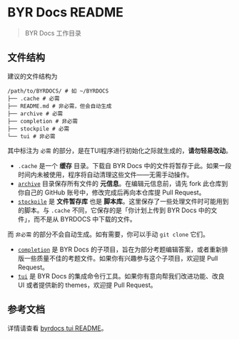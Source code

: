 # BYR Docs README

> BYR Docs 工作目录

## 文件结构

建议的文件结构为

```shell
/path/to/BYRDOCS/ # 如 ~/BYRDOCS
├── .cache # 必需
├── README.md # 非必需，但会自动生成
├── archive # 必需
├── completion # 非必需
├── stockpile # 必需
└── tui # 非必需
```

其中标注为 `必需` 的部分，是在TUI程序进行初始化之际就生成的，**请勿轻易改动**。

- `.cache` 是一个 **缓存** 目录。下载自 BYR Docs 中的文件将暂存于此。如果一段时间内未被使用，程序将自动清理这些文件——无需手动操作。
- [`archive`](https://github.com/byrdocs/byrdocs-archive) 目录保存所有文件的 **元信息**。在编辑元信息前，请先 fork 此仓库到你自己的 GitHub 账号中，修改完成后再向本仓库提 Pull Request。
- [`stockpile`](https://github.com/byrdocs/byrdocs-scripts) 是 **文件暂存库** 也是 **脚本库**。这里保存了一些处理文件时可能用到的脚本。与 `.cache` 不同，它保存的是「你计划上传到 BYR Docs 中的文件」，而不是从 BYRDOCS 中下载的文件。

而 `非必需` 的部分不会自动生成。如有需要，你可以手动 `git clone` 它们。

- [`completion`](https://github.com/byrdocs/byrdocs-completion) 是 BYR Docs 的子项目，旨在为部分考题编辑答案，或者重新排版一些质量不佳的考题文件。如果你有兴趣参与这个子项目，欢迎提 Pull Request。
- [`tui`](https://github.com/byrdocs/byrdocs-tui) 是 BYR Docs 的集成命令行工具。如果你有意向帮我们改进功能、改良 UI 或者提供新的 themes，欢迎提 Pull Request。

## 参考文档

详情请查看 [byrdocs tui README](https://github.com/byrdocs/byrdocs-tui/blob/master/docs/README.md)。
